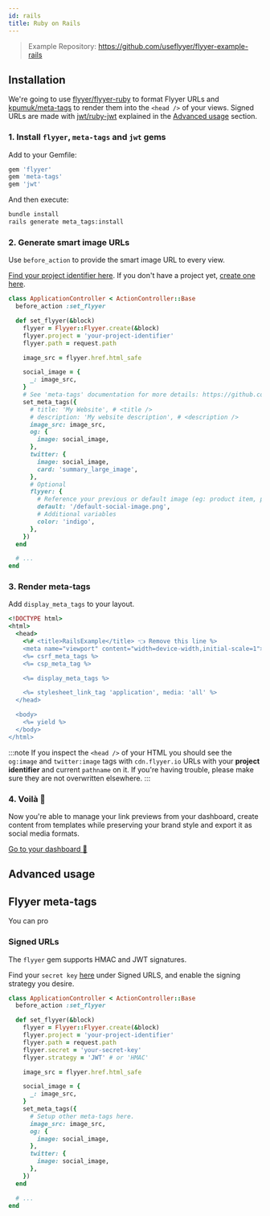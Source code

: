 ```yaml
---
id: rails
title: Ruby on Rails
---
```


> Example Repository: https://github.com/useflyyer/flyyer-example-rails

## Installation

We're going to use [flyyer/flyyer-ruby](https://github.com/useflyyer/flyyer-ruby) to format Flyyer URLs and [kpumuk/meta-tags](https://github.com/kpumuk/meta-tags) to render them into the `<head />` of your views. Signed URLs are made with [jwt/ruby-jwt](https://github.com/jwt/ruby-jwt) explained in the [Advanced usage](#advanced-usage) section.

### 1. Install `flyyer`, `meta-tags` and `jwt` gems

Add to your Gemfile:

```ruby title="Gemfile"
gem 'flyyer'
gem 'meta-tags'
gem 'jwt'
```

And then execute:

```bash title="Terminal.app"
bundle install
rails generate meta_tags:install
```

### 2. Generate smart image URLs

Use `before_action` to provide the smart image URL to every view.

[Find your project identifier here](https://flyyer.io/dashboard/_/projects/_/integrate?ref=docs). If you don't have a project yet, [create one here](https://flyyer.io/get-started?ref=docs).

```ruby title="app/controllers/application_controller.rb" {2,4-34}
class ApplicationController < ActionController::Base
  before_action :set_flyyer

  def set_flyyer(&block)
    flyyer = Flyyer::Flyyer.create(&block)
    flyyer.project = 'your-project-identifier'
    flyyer.path = request.path

    image_src = flyyer.href.html_safe

    social_image = {
      _: image_src,
    }
    # See 'meta-tags' documentation for more details: https://github.com/kpumuk/meta-tags
    set_meta_tags({
      # title: 'My Website', # <title />
      # description: 'My website description', # <description />
      image_src: image_src,
      og: {
        image: social_image,
      },
      twitter: {
        image: social_image,
        card: 'summary_large_image',
      },
      # Optional
      flyyer: {
        # Reference your previous or default image (eg: product item, profile image, etc.)
        default: '/default-social-image.png',
        # Additional variables
        color: 'indigo',
      },
    })
  end

  # ...
end
```

### 3. Render meta-tags

Add `display_meta_tags` to your layout.

```ruby title="app/views/layouts/application.html.erb" {4,9}
<!DOCTYPE html>
<html>
  <head>
    <%# <title>RailsExample</title> 👈 Remove this line %>
    <meta name="viewport" content="width=device-width,initial-scale=1">
    <%= csrf_meta_tags %>
    <%= csp_meta_tag %>

    <%= display_meta_tags %>

    <%= stylesheet_link_tag 'application', media: 'all' %>
  </head>

  <body>
    <%= yield %>
  </body>
</html>
```

:::note
If you inspect the `<head />` of your HTML you should see the `og:image` and `twitter:image` tags with `cdn.flyyer.io` URLs with your **project identifier** and current `pathname` on it. If you're having trouble, please make sure they are not overwritten elsewhere.
:::

### 4. Voilà 🎉

Now you're able to manage your link previews from your dashboard, create content from templates while preserving your brand style and export it as social media formats.

[Go to your dashboard 🚀](https://flyyer.io/dashboard/_/projects/_/)

## Advanced usage

## Flyyer meta-tags

You can pro

### Signed URLs

The `flyyer` gem supports HMAC and JWT signatures.

Find your `secret key` [here](https://www.flyyer.io/dashboard/_/projects/_/advanced) under Signed URLS, and enable the signing strategy you desire.

```ruby title="app/controllers/application_controller.rb" {8-9}
class ApplicationController < ActionController::Base
  before_action :set_flyyer

  def set_flyyer(&block)
    flyyer = Flyyer::Flyyer.create(&block)
    flyyer.project = 'your-project-identifier'
    flyyer.path = request.path
    flyyer.secret = 'your-secret-key'
    flyyer.strategy = 'JWT' # or 'HMAC'

    image_src = flyyer.href.html_safe

    social_image = {
      _: image_src,
    }
    set_meta_tags({
      # Setup other meta-tags here.
      image_src: image_src,
      og: {
        image: social_image,
      },
      twitter: {
        image: social_image,
      },
    })
  end

  # ...
end
```

